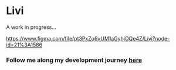 # Livi

A work in progress...

https://www.figma.com/file/pt3PxZo6vUM1aGyhjOQe4Z/Livi?node-id=21%3A1586

### Follow me along my development journey [here](https://github.com/bonniepeng2002/Livi/blob/master/DEVLOG.md)
